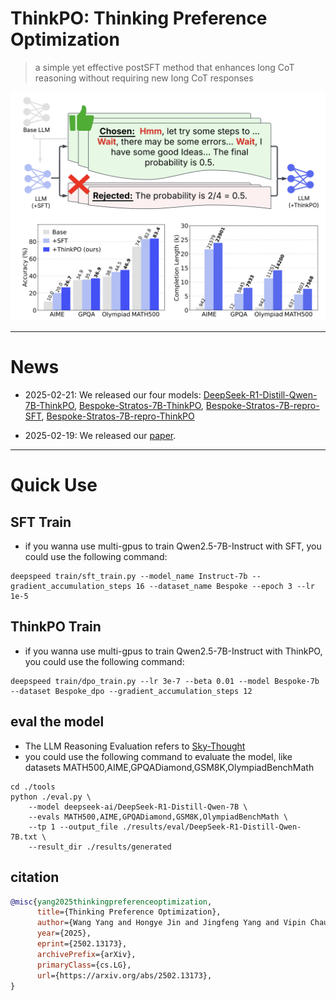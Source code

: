 # ThinkPO: Thinking Preference Optimization
> a simple yet effective postSFT method that enhances long CoT reasoning without requiring new long CoT responses

<img src="./imgs/Training_pipeline.png" alt="Training Pipeline">

---
# News
- 2025-02-21: We released our four models: [DeepSeek-R1-Distill-Qwen-7B-ThinkPO](https://huggingface.co/VanWang/DeepSeek-R1-Distill-Qwen-7B-ThinkPO), [Bespoke-Stratos-7B-ThinkPO](https://huggingface.co/VanWang/Bespoke-Stratos-7B-ThinkPO),
[Bespoke-Stratos-7B-repro-SFT](https://huggingface.co/VanWang/Bespoke-Stratos-7B-repro-SFT), [Bespoke-Stratos-7B-repro-ThinkPO](https://huggingface.co/VanWang/Bespoke-Stratos-7B-repro-ThinkPO)

- 2025-02-19: We released our [paper](https://arxiv.org/abs/2502.13173).

---
# Quick Use

## SFT Train
- if you wanna use multi-gpus to train Qwen2.5-7B-Instruct with SFT, you could use the following command:
```shell
deepspeed train/sft_train.py --model_name Instruct-7b --gradient_accumulation_steps 16 --dataset_name Bespoke --epoch 3 --lr 1e-5
```

## ThinkPO Train
- if you wanna use multi-gpus to train Qwen2.5-7B-Instruct with ThinkPO, you could use the following command:
```shell
deepspeed train/dpo_train.py --lr 3e-7 --beta 0.01 --model Bespoke-7b --dataset Bespoke_dpo --gradient_accumulation_steps 12
```

## eval the model
- The LLM Reasoning Evaluation refers to [Sky-Thought](https://github.com/NovaSky-AI/SkyThought/tree/main)
- you could use the following command to evaluate the model, like datasets MATH500,AIME,GPQADiamond,GSM8K,OlympiadBenchMath
```shell
cd ./tools
python ./eval.py \
    --model deepseek-ai/DeepSeek-R1-Distill-Qwen-7B \
    --evals MATH500,AIME,GPQADiamond,GSM8K,OlympiadBenchMath \
    --tp 1 --output_file ./results/eval/DeepSeek-R1-Distill-Qwen-7B.txt \
    --result_dir ./results/generated
```

## citation
```bibtex
@misc{yang2025thinkingpreferenceoptimization,
      title={Thinking Preference Optimization}, 
      author={Wang Yang and Hongye Jin and Jingfeng Yang and Vipin Chaudhary and Xiaotian Han},
      year={2025},
      eprint={2502.13173},
      archivePrefix={arXiv},
      primaryClass={cs.LG},
      url={https://arxiv.org/abs/2502.13173}, 
}
```